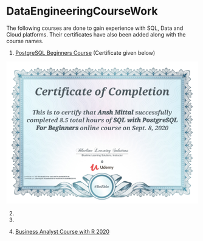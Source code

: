 # DataEngineeringCourseWork

The following courses are done to gain experience with SQL, Data and Cloud platforms. Their certificates have also been added along with the course names.

1. [PostgreSQL Beginners Course](https://www.udemy.com/course/sql-with-postgresql-for-beginners/) (Certificate given below)
<img src="https://github.com/AnshMittal1811/DataEngineeringCourseWork/blob/master/01.%20Postgres%20Beginner%20Course/UC-92aa5a00-81bf-4e08-b676-db89606301f6.jpg" width="768"/>

2.

3. 

4. [Business Analyst Course with R 2020]()

